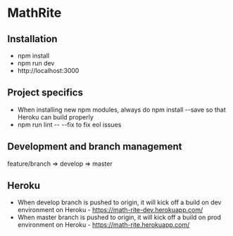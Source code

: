 # MathRite

## Installation
- npm install
- npm run dev
- http://localhost:3000

## Project specifics
- When installing new npm modules, always do npm install --save so that Heroku can build properly
- npm run lint -- --fix to fix eol issues

## Development and branch management
feature/branch => develop => master

## Heroku
- When develop branch is pushed to origin, it will kick off a build on dev environment on Heroku - https://math-rite-dev.herokuapp.com/
- When master branch is pushed to origin, it will kick off a build on prod environment on Heroku - https://math-rite.herokuapp.com/
